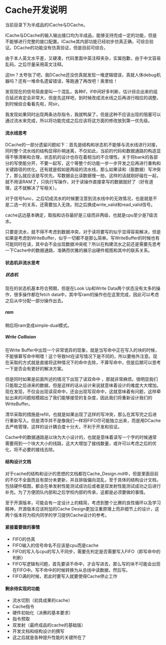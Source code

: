 # Cache开发说明

当前目录下为半成品的ICache与DCache。

ICache与DCache的输入输出接口均为半成品，能够支持完成一定的功能，但是不能够进行完整的接口配置。ICache其内部功能已经初步仿真正确，可综合验证。DCache的功能没有仿真验证，但是目前可综合。

由于本人英文水平差，又硬凑，代码里面中英注释夹杂，实属抱歉，由于中文容易乱码，之后尽量采用英文注释。

这tm？太夸张了吧，我DCache还没仿真就发现一堆逻辑错误，真就人体debug机器吗？还有一堆命名遗留错误，等跑通了再改吧！奥里给！

发现现在的信号简直是叫一个混乱，各种if，if中间好多判断，估计综合出来的组合延迟肯定会非常大，但是先这样吧，到时候改成流水线之后再进行相应的调整。到时候综合看看先啦，阿sir。

我发现如果同时出现两条访存指令，我就鸭屎了，但是这种不应该出现的阻塞可以通过流水来完成，所以将功能完成之后应该将这方面的修改放到第一优先级。

#### 流水线思考

DCache的一部分遗留问题如下：首先是结构和状态机不能够与流水线进行对接，同时整个流水线的结构显得扑朔迷离，不仅如此，当前的代码和数据通路的构造显得不够清晰和合理，状态机的设计也存在着相当的不合理性。关于将bank的各部分的写使能分开，不要一起写，这个等整个的功能一步一步开发之后再进行重构和关键路径的优化。还有就是假如是两级的流水线，那么如果读和（脏数据）写冲突了，那么就应该是写优先。写数据会比读数据慢一拍，这样的话就刚好碰在一起，就不用读RAM了，只执行写操作，对于读操作直接拿写的数据就好了（好有道理，这不就解决了写相关）。

对于信号func，之后切成流水的时候要注意到流水线中的无效情况，也是就是不是二选一的关系，还需要加入无效。则之后换成write_valid和read_valid信号。

cache这边基本确定，取指和访存最好是三级而非两级，也就是cpu至少是7级流水。

只要是流水，就不得不考虑到数据冲突，对于读将要写的似乎显得容易解决，但是如果是考虑到WriteBuffer，似乎一切都不是那么简单。写WriteBuffer的时候也有可能同时在读，其中会不会出现数据冲突呢？所以在构建流水之前还是需要先思考一下Cache中的数据通路，准确而优雅的展示出硬件框图和其中的联系关系。

#### 状态机非流水思考

##### 状态机

现在的状态机基本符合预期，但是在Look Up和Write Data两个状态没有太多的操作，很多操作都在fetch data中，其中写ram的操作也在这里完成，因此可以考虑之后从中分配一部分操作出去。

##### ram

稍后将ram变成simple-dual模式。

##### Write Collision

在Write Buffer中出现一个非常诡异的现象，就是当写命中正在写入的块的时候，不能够算写命中啊喂！这个导致hit在读写情况下是不同的，所以要格外注意。现在采取的方式就是直接将这种情况下的命中去除，不算写命中，但是后期可以思考一下是否会有更好的解决方案。

但是同时如果是前面所述的情况下出现了读双命中 ，那就非常麻烦。很明显我们只能取之后进来的数据，但是这样的话从设计来说就意味着设计的难度大大增加。现在发现，不仅会出现读双命中，还会出现写双命中，这就意味着有问题，这样牵扯出来的问题规模超出了我们能够接受的复杂度，因此我们将重新设计我们的WriteBuffer。

清华采取的措施是refill，也就是如果出现了这样的写冲突，那么在其写完之后进行重新写入。但是清华并不是像我们一样将FIFO尽可能独立出来，而是用DCache去严格管理，这样的设计耦合度十分大，不利于开发和验证。

Cache中的数据通路是以块为大小设计的，也就是意味着读写一个字的时候通常需要用到一个块大大小的线路，这大大增加了接线数量，或许可以考虑之后的优化，将不必要的接线去除。

#### 结构设计文档

对于cache的结构和设计的思想的文档都在Cache_Design.md中，但是里面目前的不仅不全面而且有部分未更新，并且排版偏向混乱，至于具体的结构设计文档，包括硬件框图，都会在单发射性能测试成功后或者是双发射性能测试成功之后进行补充。为了方便团队内部和之后学校内部的传承，这都是必须要做的事情。

至于开源版本，可能会有一定设计上的精简，考虑到整个比赛的良性循环以及学习精神，开源版本应该附加的Cache Design更加注重原理上而非细节上的设计，这两个版本将为校内同学的学习提供Cache设计的参考。

#### 紧接着要做的事情

- FIFO的仿真
- FIFO输入的信号命名不应该是cpu而是cache
- FIFO的写入与cpu的写入不同步，需要先判定是否需要写入FIFO（即写命中的判断）
- FIFO写逻辑有问题，首先要读不命中，才会写进去，那么写的块不可能会出现在FIFO中。写不命中的时候转换为从总线中读数据，然后写。
- FIFO满的时候，若此时要写入就要使得Cache停止工作

#### 剩余待实现的功能

- 流水切割（初具成果的cache）
- Cache指令
- 硬件初始化（决赛的基本要求）
- 指令预取
- 双发射（最终成品的cache的基础版）
- 开发文档和结构设计的撰写
- 这之后就是各种提升性能的关键所在了


